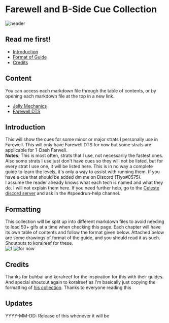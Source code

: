 # Farewell and B-Side Cue Collection
![header](https://cdn.discordapp.com/attachments/752203178715644024/901051628013105212/20211022121702_1.jpg)
## Read me first!
- [Introduction](#introduction)
- [Format of Guide](#formatting)
- [Credits](#credits)
## Content
You can access each markdown file through the table of contents, or by opening each markdown file at the top in a new link.
- [Jelly Mechanics](https://github.com/Tiyo98/farewell-cue-collection/blob/main/jellymechanics.md)
- [Farewell DTS](https://github.com/Tiyo98/farewell-cue-collection/blob/main/Farewell.md)
## Introduction
This will show the cues for some minor or major strats I personally use in Farewell. This will only have Farewell DTS for now but some strats are applicable for 1-Dash Farwell. 
\
**Notes**: This is most often, strats that I use, not necessarily the fastest ones. Also some strats I use just don't have cues so they will not be listed, but for every strat I use one, it will be listed here. This is in no way a complete guide to learn the levels, it's only a way to assist with running them. If you have a cue that should be added dm me on Discord (Tiyo#0575).
\
I assume the reader already knows what each tech is named and what they do. I will not explain them here. If you need further help, go to the [Celeste discord server](https://discord.com/invite/celeste) and ask in the #speedrun-help channel.
## Formatting
This collection will be split up into different markdown files to avoid needing to load 50+ gifs at a time when checking this page. Each chapter will have its own table of contents and follow the format given below.
Attached below are some drawings of format of the guide, and you should read it as such. Shoutouts to koralreef for these.
\
![1](https://cdn.discordapp.com/attachments/293555577991200770/775444116707606558/unknown.png)
![for now](https://cdn.discordapp.com/attachments/293555577991200770/775400802339913768/unknown.png)
## Credits
Thanks for buhbai and koralreef for the inspiration for this with their guides. And special shoutout again to koralreef as I'm basically just copying the formatting of [his collection](https://github.com/koralreeef/anypercent-cuecollection). Thanks to everyone reading this
## Updates
YYYY-MM-DD: Release of this whenever it will be
